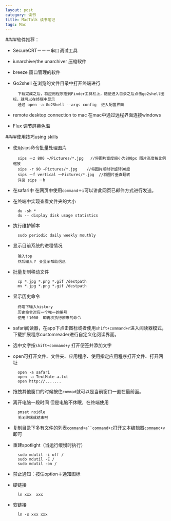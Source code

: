 ```yaml
---
layout: post
category: 读书
title: MacTalk 读书笔记
tags: Mac
---
```


####软件推荐：

- SecureCRT－－－串口调试工具
- iunarchive/the unarchiver 压缩软件
- breeze 窗口管理的软件
- Go2shell  在浏览的文件目录中打开终端进行
		
		下载完成之后，将应用程序拖到Finder工具栏上，随便进入目录之后点击go2shell图标，就可以在终端中显示
		通过 open -a Go2Shell --args config  进入配置界面
- remote desktop connection to mac  在mac中通过远程界面连接windows
- Flux 调节屏幕色温


####使用技巧using skills

- 使用sips命令批量处理图片
		
		sips －z 800 ~/Pictures/*.jpg   //将图片宽度缩小为800px 图片高度按比例缩放
		sips -r 90 ~Pictures/*.jpg    //将图片顺时针旋转90度
		sips －f vertical ～Pictures/*.jpg  //将图片垂直翻转
		详见 sips －h

- 在safari中 在网页中使用`command＋i`可以讲此网页已邮件方式进行发送。
- 在终端中实现查看文件夹的大小

		du -sh *
		du -- display disk usage statistics
		
- 执行维护脚本
	
		sudo periodic daily weekly mouthly  
		
- 显示目前系统的进程情况 
		
		输入top
		然后输入？ 会显示帮助信息
- 批量复制移动文件

		cp *.jpg *.png *.gif /destpath
		mv *.jpg *.png *.gif /destpath
- 显示历史命令
		
		终端下输入history 
		历史命令对应一个唯一的编号
		使用！1000  即再次执行原来的命令

- safari阅读器，在app下点击图标或者使用`shift+command+r`进入阅读器模式，下载扩展程序customreader进行自定义化阅读界面。
- 选中文字按`shift+command+y` 打开便签并添加文字
- open可打开文件、文件夹、应用程序、使用指定应用程序打开文件、打开网址
	
		open -a safari
		open -a TextMate a.txt
		open http://.......
- 拖拽其他窗口的时候按住`commad`就可以是当前窗口一直在最前面。
- 离开电脑一段时间 但是电脑不休眠，在终端使用 

		pmset noidle
		关闭终端就结束啦

- 复制目录下多有文件的列表`command+a``command+c`打开文本编辑器`command+v`即可
- 重建spotlight（当运行缓慢时执行）

		sudo mdutil -i off /
		sudo mdutil -E /
		sudo mdutil -on /
		
- 禁止通知：按住option＋通知图标
- 硬链接

		ln xxx  xxx
- 软链接

		ln -s xxx xxx

	
		